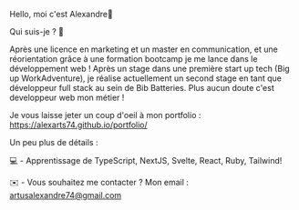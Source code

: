 Hello, moi c'est Alexandre👋


Qui suis-je ? 🙌

Après une licence en marketing et un master en communication, et une réorientation grâce à une formation bootcamp je me lance dans le développement web ! 
Après un stage dans une première start up tech (Big up WorkAdventure), je réalise actuellement un second stage en tant que développeur full stack au sein de Bib Batteries.
Plus aucun doute c'est developpeur web mon métier !

Je vous laisse jeter un coup d'oeil à mon portfolio : https://alexarts74.github.io/portfolio/

Un peu plus de détails :

💻 - Apprentissage de TypeScript, NextJS, Svelte, React, Ruby, Tailwind! 

✉️ - Vous souhaitez me contacter ? Mon email : artusalexandre74@gmail.com
 

